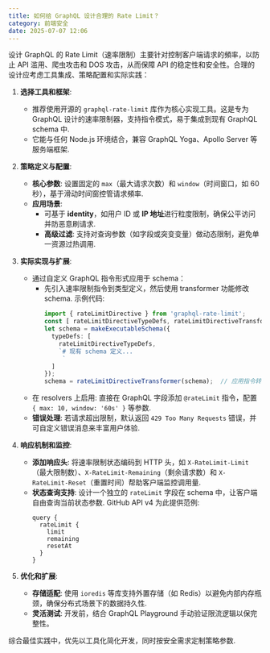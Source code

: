 ```yaml
---
title: 如何给 GraphQL 设计合理的 Rate Limit？
category: 前端安全
date: 2025-07-07 12:06
---
```

设计 GraphQL 的 Rate Limit（速率限制）主要针对控制客户端请求的頻率，以防止 API 滥用、爬虫攻击和 DOS 攻击，从而保障 API 的稳定性和安全性。合理的设计应考虑工具集成、策略配置和实际实践：

1. **选择工具和框架**: 
   - 推荐使用开源的 `graphql-rate-limit` 库作为核心实现工具。这是专为 GraphQL 设计的速率限制器，支持指令模式，易于集成到现有 GraphQL schema 中. 
   - 它能与任何 Node.js 环境结合，兼容 GraphQL Yoga、Apollo Server 等服务端框架.

2. **策略定义与配置**:
   - **核心参数**: 设置固定的 `max`（最大请求次数）和 `window`（时间窗口，如 60 秒），基于滑动时间窗控管请求頻率. 
   - **应用场景**: 
     - 可基于 **identity**，如用户 ID 或 **IP 地址**进行粒度限制，确保公平访问并防恶意刷请求. 
     - **高级过滤**: 支持对查询参数（如字段或突变变量）做动态限制，避免单一资源过热调用.

3. **实际实现与扩展**:
   - 通过自定义 GraphQL 指令形式应用于 schema：
     - 先引入速率限制指令到类型定义，然后使用 transformer 功能修改 schema. 示例代码:
       ```typescript
       import { rateLimitDirective } from 'graphql-rate-limit';
       const [ rateLimitDirectiveTypeDefs, rateLimitDirectiveTransformer ] = rateLimitDirective();
       let schema = makeExecutableSchema({
         typeDefs: [ 
           rateLimitDirectiveTypeDefs,
           `# 现有 schema 定义... 
            `
         ]
       });
       schema = rateLimitDirectiveTransformer(schema);  // 应用指令转换
       ```
   - 在 resolvers 上启用: 直接在 GraphQL 字段添加 `@rateLimit` 指令，配置 `{ max: 10, window: '60s' }` 等参数.
   - **错误处理**: 若请求超出限制，默认返回 `429 Too Many Requests` 错误，并可自定义错误消息来丰富用户体验.

4. **响应机制和监控**:
   - **添加响应头**: 将速率限制状态编码到 HTTP 头，如 `X-RateLimit-Limit`（最大限制数）、`X-RateLimit-Remaining`（剩余请求数）和 `X-RateLimit-Reset`（重置时间）帮助客户端监控调用量. 
   - **状态查询支持**: 设计一个独立的 `rateLimit` 字段在 schema 中，让客户端自由查询当前状态参数. GitHub API v4 为此提供范例:
     ```
     query {
       rateLimit {
         limit
         remaining
         resetAt
       }
     }
     ```

5. **优化和扩展**:
   - **存储适配**: 使用 `ioredis` 等库支持外置存储（如 Redis）以避免内部内存瓶颈，确保分布式场景下的数据持久性.
   - **灵活测试**: 开发前，结合 GraphQL Playground 手动验证限流逻辑以保完整性。

综合最佳实践中，优先以工具化简化开发，同时按安全需求定制策略参数.
